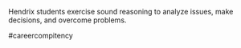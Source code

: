 Hendrix students exercise sound reasoning to analyze issues, make decisions, and overcome problems.

#careercompitency